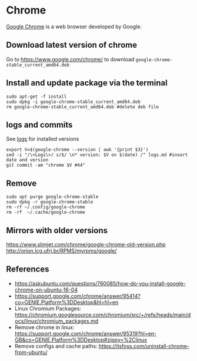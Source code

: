 # Chrome 
[Google Chrome](https://en.wikipedia.org/wiki/Google_Chrome) is a web browser developed by Google. 

## Download latest version of chrome
Go to 
https://www.google.com/chrome/ 
to download `google-chrome-stable_current_amd64.deb`

## Install and update package  via the terminal
```
sudo apt-get -f install
sudo dpkg -i google-chrome-stable_current_amd64.deb
rm google-chrome-stable_current_amd64.deb #delete deb file
```

## logs and commits
See [logs](logs.md) for installed versions
```
export V=$(google-chrome --version | awk '{print $3}')
sed -i "/\<Logs\>/ s/$/ \n* version: $V on $(date) /" logs.md #insert date and version
git commit -am "chrome $V #44"
```

## Remove 
```
sudo apt purge google-chrome-stable
sudo dpkg -r google-chrome-stable
rm -rf ~/.config/google-chrome
rm -rf  ~/.cache/google-chrome
```

## Mirrors with older versions
https://www.slimjet.com/chrome/google-chrome-old-version.php
http://orion.lcg.ufrj.br/RPMS/myrpms/google/

## References
* https://askubuntu.com/questions/760085/how-do-you-install-google-chrome-on-ubuntu-16-04
* https://support.google.com/chrome/answer/95414?co=GENIE.Platform%3DDesktop&hl=hl=en
* Linux Chromium Packages: https://chromium.googlesource.com/chromium/src/+/refs/heads/main/docs/linux/chromium_packages.md 
* Remove chrome in linux: https://support.google.com/chrome/answer/95319?hl=en-GB&co=GENIE.Platform%3DDesktop#zippy=%2Clinux
* Remove configs and cache paths: https://itsfoss.com/uninstall-chrome-from-ubuntu/
